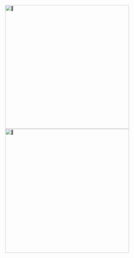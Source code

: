 <img alt="🦑" align="left" width="400px" src="https://github.com/LiHang941/metrics/blob/master/metrics.svg">
<img alt="🦑" align="left" width="400px" src="https://github.com/LiHang941/metrics/blob/master/metrics.additional.svg">

